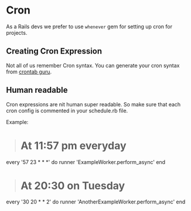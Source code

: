 # Cron

As a Rails devs we prefer to use `whenever` gem for setting up cron for projects.

## Creating Cron Expression

Not all of us remember Cron syntax. You can generate your cron syntax from [crontab guru](https://crontab.guru). 

## Human readable
Cron expressions are nit human super readable. So make sure that each cron config is commented in your schedule.rb file.

Example:

>  # At 11:57 pm everyday
every '57 23 * * *' do
  runner 'ExampleWorker.perform_async'
end

>  # At 20:30 on Tuesday
every '30 20 * * 2' do
  runner 'AnotherExampleWorker.perform_async'
end